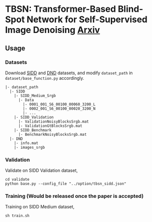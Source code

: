 # TBSN: Transformer-Based Blind-Spot Network for Self-Supervised Image Denoising [Arxiv](https://arxiv.org/abs/2404.07846)


## Usage
### Datasets
Download [SIDD](https://abdokamel.github.io/sidd/) and [DND](https://noise.visinf.tu-darmstadt.de/) datasets, and modify `dataset_path` in `dataset/base_function.py` accordingly.
```
|- dataset_path
  |- SIDD
    |- SIDD_Medium_Srgb
      |- Data
        |- 0001_001_S6_00100_00060_3200_L
        |- 0002_001_S6_00100_00020_3200_N
        |- ...
    |- SIDD_Validation
      |- ValidationNoisyBlocksSrgb.mat
      |- ValidationGtBlocksSrgb.mat
    |- SIDD_Benchmark
      |- BenchmarkNoisyBlocksSrgb.mat
  |- DND
    |- info.mat
    |- images_srgb
```

### Validation
Validate on SIDD Validation dataset,
```
cd validate
python base.py --config_file "../option/tbsn_sidd.json"
```

### Training (Would be released once the paper is accepted)
Training on SIDD Medium dataset,
```
sh train.sh
```
